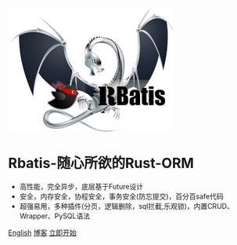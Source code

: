 ![logo](logo.png )

# Rbatis-随心所欲的Rust-ORM

* 高性能，完全异步，底层基于Future设计
* 安全，内存安全，协程安全，事务安全(防忘提交)，百分百safe代码
* 超强易用，多种插件(分页，逻辑删除，sql拦截,乐观锁)，内置CRUD、Wrapper、PySQL语法

[English](en/)
[博客](blog.md)
[立即开始](#Rbatis-初始化)
